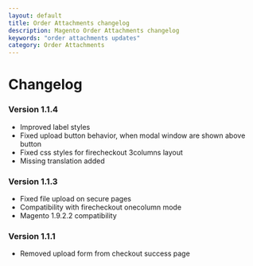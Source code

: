 ```yaml
---
layout: default
title: Order Attachments changelog
description: Magento Order Attachments changelog
keywords: "order attachments updates"
category: Order Attachments
---
```


# Changelog

### Version 1.1.4

 -  Improved label styles
 -  Fixed upload button behavior, when modal window are shown above button
 -  Fixed css styles for firecheckout 3columns layout
 -  Missing translation added

### Version 1.1.3

 -  Fixed file upload on secure pages
 -  Compatibility with firecheckout onecolumn mode
 -  Magento 1.9.2.2 compatibility

### Version 1.1.1

 -  Removed upload form from checkout success page
